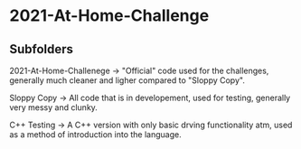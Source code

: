 # 2021-At-Home-Challenge

## Subfolders
2021-At-Home-Challenege -> "Official" code used for the challenges, generally much cleaner and ligher compared to "Sloppy Copy". 

Sloppy Copy -> All code that is in developement, used for testing, generally very messy and clunky. 

C++ Testing -> A C++ version with only basic drving functionality atm, used as a method of introduction into the language. 

